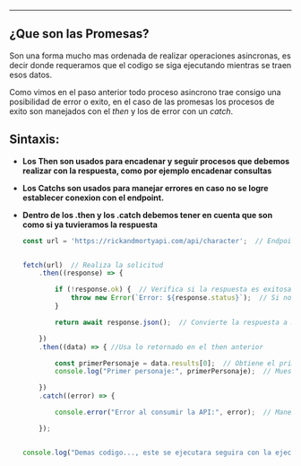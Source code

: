 
---
## ¿Que son las Promesas?
Son una forma mucho mas ordenada de realizar operaciones asincronas, es decir donde requeramos que el codigo se siga ejecutando mientras se traen esos datos. 

Como vimos en el paso anterior todo proceso asincrono trae consigo una posibilidad de error o exito, en el caso de las promesas los procesos de exito son manejados con el *then* y los de error con un *catch*.


## Sintaxis:
- **Los Then son usados para encadenar y seguir procesos que debemos realizar con la respuesta, como por ejemplo encadenar consultas**
- **Los Catchs son usados para manejar errores en caso no se logre establecer conexion con el endpoint.**
- **Dentro de los .then y los .catch debemos tener en cuenta que son como si ya tuvieramos la respuesta**


	```js
	const url = 'https://rickandmortyapi.com/api/character';  // Endpoint para obtener personajes
	
	
	fetch(url)  // Realiza la solicitud
	    .then((response) => {
	
	        if (!response.ok) {  // Verifica si la respuesta es exitosa
	            throw new Error(`Error: ${response.status}`);  // Si no, lanza un error
	        }
	
	        return await response.json();  // Convierte la respuesta a JSON y la retorna
	
	    })
	    .then((data) => { //Usa lo retornado en el then anterior
	
	        const primerPersonaje = data.results[0];  // Obtiene el primer personaje de la lista
	        console.log("Primer personaje:", primerPersonaje);  // Muestra información del personaje
	
	    })
	    .catch((error) => {
	
	        console.error("Error al consumir la API:", error);  // Maneja errores
	
	    });
	
	
	console.log("Demas codigo..., este se ejecutara seguira con la ejecucion, por la asincronia")
	
	```

